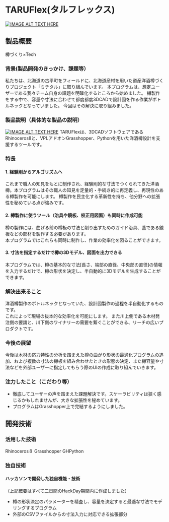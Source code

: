 # TARUFlex(タルフレックス)

[![IMAGE ALT TEXT HERE](https://jphacks.com/wp-content/uploads/2025/05/JPHACKS2025_ogp.jpg)](https://youtu.be/gw0cpiWfTso?si=Yul90iTKoL97l0Ht‎)

## 製品概要
樽づくり×Tech
### 背景(製品開発のきっかけ、課題等）
私たちは、北海道の古平町をフィールドに、北海道産材を用いた道産洋酒樽づくりプロジェクト「ミチタル」に取り組んでいます。 
本プログラムは、想定ユーザーである我々チーム自身の課題を明確化するところから始めました。
樽製作をする中で、容量や寸法に合わせて都度都度3DCADで設計図を作る作業がボトルネックとなっていました。
今回はその解決に取り組みました。
### 製品説明（具体的な製品の説明）
[![IMAGE ALT TEXT HERE](https://jphacks.com/wp-content/uploads/2025/05/JPHACKS2025_ogp.jpg)](https://youtu.be/gw0cpiWfTso?si=Yul90iTKoL97l0Ht‎)
TARUFlexは、3DCADソフトウェアであるRhinoceros8と、VPLアドオンGrasshopper、Pythonを用いた洋酒樽設計を支援するツールです。
### 特長
#### 1. 経験則からアルゴリズムへ
これまで職人の知見をもとに制作され、経験則的な寸法でつくられてきた洋酒樽。本プログラムはその職人の知見を定量的・手続き的に再定義し、再現性のある樽製作を可能にします。
樽製作を民主化する革新性を持ち、他分野への拡張性を秘めている点が強みです。
#### 2. 樽製作に使うツール（治具や鏡板、校正用図面）も同時に作成可能
樽の製作には、曲げる前の樽板の寸法と削り出すためのガイド治具、蓋である鏡板などの部材を製作する必要があります。  
本プログラムではこれらも同時に制作し、作業の効率化を図ることができます。
#### 3. 寸法を指定するだけで樽の3Dモデル、図面を出力できる
本プログラムでは、樽の基本的な寸法[長さ、端部の直径、中央部の直径]の情報を入力するだけで、樽の形状を決定し、半自動的に3Dモデルを生成することができます。
### 解決出来ること
洋酒樽製作のボトルネックとなっていた、設計図製作の過程を半自動化するものです。  
これによって現場の抜本的な効率化を可能にします。
また川上側である木材発注側の要請と、川下側のワイナリーの需要を繋ぐことができる、リーチの広いプロダクトです。

### 今後の展望
今後は木材の応力特性の分析を踏まえた樽の曲がり形状の最適化プログラムの追加、および複数の寸法の樽板を組み合わせたときの形態の決定、また樽容量や寸法などを外部ユーザーに指定してもらう際のUIの作成に取り組んでいきます。
### 注力したこと（こだわり等）
* 徹底してユーザーの声を踏まえた課題解決です。スケーラビリティは狭く感じるかもしれませんが、大きな拡張性を秘めています。
* プログラムはGrasshopper上で完結するようにしました。

## 開発技術
### 活用した技術
Rhinoceros８
Grasshopper
GHPython


### 独自技術
#### ハッカソンで開発した独自機能・技術
（上記概要はすべて二日間のHackDay期間内に作成しました）
* 樽の形状決定のパラメーターを精査し、容量を決定すると最適な寸法でモデリングするプログラム
* 外部のCSVファイルからの寸法入力に対応できる拡張部分
